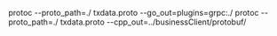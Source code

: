 protoc  --proto_path=./  txdata.proto  --go_out=plugins=grpc:./
protoc  --proto_path=./  txdata.proto  --cpp_out=../businessClient/protobuf/
